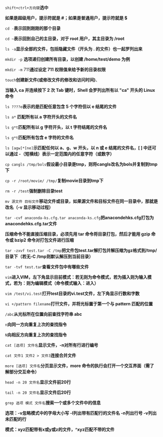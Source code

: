 `shift+ctrl+方向键`**选中**

**如果是超级用户，提示符就是 #；如果是普通用户，提示符就是 $**

`cd -`**表示回到刚刚的那个目录**

`cd ~`**表示回到自己的主目录，对于 root 用户，其主目录为 /root**

`ls -a`**显示全部的文件，包括隐藏文件（开头为 . 的文件）也一起罗列出来**

`mkdir -p` **选项递归创建所有目录，以创建 /home/test/demo 为例**

`mkdir -m` 711**通过设定 711 权限值来给予新的目录权限**

`touch`**创建新文件(或修改文件的修改和访问时间)**、

**当输入 ca 并连续按下 2 次 Tab 键时，Shell 会罗列出所有以 "ca" 开头的 Linux 命令**

`ls ????e`**表示的是匹配任意包含 5 个字符但以 e 结尾的文件**

`ls a*` **匹配所有以 a 字符开头的文件名**

`ls g*t`**匹配所有以 g 字符开头，以 t 字符结尾的文件名**

`ls g*t`**匹配所有包含 e 字符的文件名**

`ls [agw]*[ne]`**示匹配任何以 a、g、w 开头，以 n 或 e 结尾的文件名，[ ] 中还可以通过 -（短横线）表示一定范围内的任意字符（或数字）**

`cp cangls /tmp/bols`**假设最小目录是tmp，则将cangls改名为bols并复制到tmp下**

`cp -r /root/movie/ /tmp/`**复制movie目录到tmp下**

`rm -r /test`**强制删除目录test**

`mv 源文件 目标文件`**移动文件或目录，如果源文件和目标文件在同一目录中，那就是改名（-v 显示移动过程）**

`tar -cvf anaconda-ks.cfg.tar anaconda-ks.cfg`**把anacondehks.cfg打包为 anacondehks.cfg.tar文件**

**压缩命令不能直接压缩目录，必须先用 tar 命令将目录打包，然后才能用 gzip 命令或 bzip2 命令对打包文件进行压缩**

`tar -zxvf test.tar -C /tmp`**把文件包test.tar解打包并解压缩为gz格式到/tmp/目录下（若无-C /tmp则默认解压到当前目录）**

`tar -tvf test.tar`**查看文件包中有哪些文件**

`vim`**进入VIM，左下角显示目前模式：若无则为命令模式，若为插入则为输入模式，若为：则为编辑模式（命令模式输入：进入）**

 `vim /test/vi.test`**打开test目录的vi.test文件，左下角显示行数和字数**

`vi +/pattern filename`**打幵文件，并将光标置于第一个与 pattern 匹配的位置**

`/abc`**从光标所在位置向前查找字符串 abc**

`n`**向同一方向重复上次的查找指令**

`N`**向相反方向重复上次的查找指令**

`cat [选项] 文件名`**显示文件，-n对所有行进行编号**

`cat 文件1 文件2 > 文件3`**连接合并文件**

`more [选项] 文件名`**分页显示文件，more 命令的执行会打开一个交互界面（需了解部分交互命令）**

`head -n 20 文件名`**显示文件前20行**

`tail -n 20 文件名`**显示文件后20行**

`grep 选项 模式 文件名`**搜索一个或多个文件中的信息**

**选项：-v忽略模式中的字母大小写 -l列出带有匹配行的文件名 -n列出行号 -v列出未匹配的行**

**模式：xyz匹配带有x或y或z的文件，^xyz匹配不带的文件**